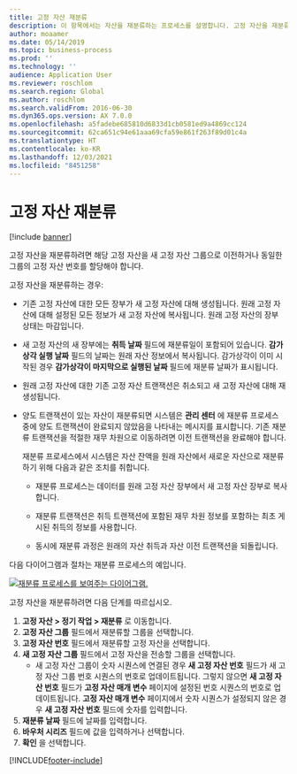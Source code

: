 ```yaml
---
title: 고정 자산 재분류
description: 이 항목에서는 자산을 재분류하는 프로세스를 설명합니다. 고정 자산을 재분류하려면 해당 고정 자산을 새 고정 자산 그룹으로 이전하거나 동일한 그룹의 고정 자산 번호를 할당해야 합니다.
author: moaamer
ms.date: 05/14/2019
ms.topic: business-process
ms.prod: ''
ms.technology: ''
audience: Application User
ms.reviewer: roschlom
ms.search.region: Global
ms.author: roschlom
ms.search.validFrom: 2016-06-30
ms.dyn365.ops.version: AX 7.0.0
ms.openlocfilehash: a5fadebe685810d6833d1cb0581ed9a4869cc124
ms.sourcegitcommit: 62ca651c94e61aaa69cfa59e861f263f89d01c4a
ms.translationtype: HT
ms.contentlocale: ko-KR
ms.lasthandoff: 12/03/2021
ms.locfileid: "8451258"
---
```

# <a name="reclassify-fixed-assets"></a>고정 자산 재분류

[!include [banner](../../includes/banner.md)]

고정 자산을 재분류하려면 해당 고정 자산을 새 고정 자산 그룹으로 이전하거나 동일한 그룹의 고정 자산 번호를 할당해야 합니다. 

고정 자산을 재분류하는 경우:

- 기존 고정 자산에 대한 모든 장부가 새 고정 자산에 대해 생성됩니다. 원래 고정 자산에 대해 설정된 모든 정보가 새 고정 자산에 복사됩니다. 원래 고정 자산의 장부 상태는 마감입니다. 

- 새 고정 자산의 새 장부에는 **취득 날짜** 필드에 재분류일이 포함되어 있습니다. **감가상각 실행 날짜** 필드의 날짜는 원래 자산 정보에서 복사됩니다. 감가상각이 이미 시작된 경우 **감가상각이 마지막으로 실행된 날짜** 필드에 재분류 날짜가 표시됩니다. 

- 원래 고정 자산에 대한 기존 고정 자산 트랜잭션은 취소되고 새 고정 자산에 대해 재생성됩니다.

- 양도 트랜잭션이 있는 자산이 재분류되면 시스템은 **관리 센터** 에 재분류 프로세스 중에 양도 트랜잭션이 완료되지 않았음을 나타내는 메시지를 표시합니다. 기존 재분류 트랜잭션을 적절한 재무 차원으로 이동하려면 이전 트랜잭션을 완료해야 합니다. 

   재분류 프로세스에서 시스템은 자산 잔액을 원래 자산에서 새로운 자산으로 재분류하기 위해 다음과 같은 조치를 취합니다. 
   
   - 재분류 프로세스는 데이터를 원래 고정 자산 장부에서 새 고정 자산 장부로 복사합니다.

   - 재분류 트랜잭션은 취득 트랜잭션에 포함된 재무 차원 정보를 포함하는 최초 게시된 취득의 정보를 사용합니다.  
   
   - 동시에 재분류 과정은 원래의 자산 취득과 자산 이전 트랜잭션을 되돌립니다. 

다음 다이어그램과 절차는 재분류 프로세스의 예입니다. 

[![재분류 프로세스를 보여주는 다이어그램.](../media/reclassification-process-01.png)](../media/reclassification-process-01.png)

고정 자산을 재분류하려면 다음 단계를 따르십시오.

1. **고정 자산 > 정기 작업 > 재분류** 로 이동합니다.
2. **고정 자산 그룹** 필드에서 재분류할 그룹을 선택합니다.
3. **고정 자산 번호** 필드에서 재분류할 고정 자산을 선택합니다.
4. **새 고정 자산 그룹** 필드에서 고정 자산을 전송할 그룹을 선택합니다.
    * 새 고정 자산 그룹이 숫자 시퀀스에 연결된 경우 **새 고정 자산 번호** 필드가 새 고정 자산 그룹 번호 시퀀스의 번호로 업데이트됩니다. 그렇지 않으면 **새 고정 자산 번호** 필드가 **고정 자산 매개 변수** 페이지에 설정된 번호 시퀀스의 번호로 업데이트됩니다. **고정 자산 매개 변수** 페이지에서 숫자 시퀀스가 설정되지 않은 경우 **새 고정 자산 번호** 필드에 숫자를 입력합니다.  
5. **재분류 날짜** 필드에 날짜를 입력합니다.
6. **바우처 시리즈** 필드에 값을 입력하거나 선택합니다.
7. **확인** 을 선택합니다.


[!INCLUDE[footer-include](../../../includes/footer-banner.md)]
